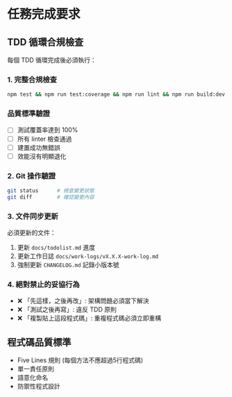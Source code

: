 # 任務完成要求

## TDD 循環合規檢查

每個 TDD 循環完成後必須執行：

### 1. 完整合規檢查

```bash
npm test && npm run test:coverage && npm run lint && npm run build:dev
```

### 品質標準驗證

- [ ] 測試覆蓋率達到 100%
- [ ] 所有 linter 檢查通過
- [ ] 建置成功無錯誤
- [ ] 效能沒有明顯退化

### 2. Git 操作驗證

```bash
git status      # 檢查變更狀態
git diff        # 確認變更內容
```

### 3. 文件同步更新

必須更新的文件：

1. 更新 `docs/todolist.md` 進度
2. 更新工作日誌 `docs/work-logs/vX.X.X-work-log.md`
3. 強制更新 `CHANGELOG.md` 記錄小版本號

### 4. 絕對禁止的妥協行為

- ❌ 「先這樣，之後再改」: 架構問題必須當下解決
- ❌ 「測試之後再寫」: 違反 TDD 原則
- ❌ 「複製貼上這段程式碼」: 重複程式碼必須立即重構

## 程式碼品質標準

- Five Lines 規則 (每個方法不應超過5行程式碼)
- 單一責任原則
- 語意化命名
- 防禦性程式設計
